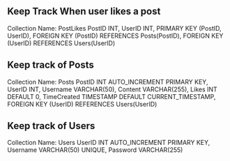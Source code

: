 
## Keep Track When user likes a post

Collection Name: PostLikes 
    PostID INT,
    UserID INT,
    PRIMARY KEY (PostID, UserID),
    FOREIGN KEY (PostID) REFERENCES Posts(PostID),
    FOREIGN KEY (UserID) REFERENCES Users(UserID)
    
## Keep track of Posts
Collection Name: Posts
    PostID INT AUTO_INCREMENT PRIMARY KEY,
    UserID INT,
    Username VARCHAR(50),
    Content VARCHAR(255),
    Likes INT DEFAULT 0,
    TimeCreated TIMESTAMP DEFAULT CURRENT_TIMESTAMP,
    FOREIGN KEY (UserID) REFERENCES Users(UserID)

## Keep track of Users 
Collection Name: Users
    UserID INT AUTO_INCREMENT PRIMARY KEY,
    Username VARCHAR(50) UNIQUE,
    Password VARCHAR(255)